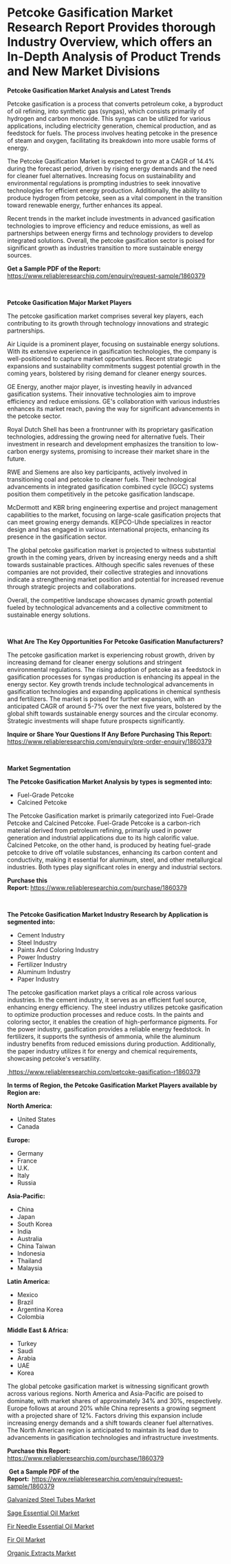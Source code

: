<p><h1>Petcoke Gasification Market Research Report Provides thorough Industry Overview, which offers an In-Depth Analysis of Product Trends and New Market Divisions</h1></p><p><strong>Petcoke Gasification Market Analysis and Latest Trends</strong></p>
<p><p>Petcoke gasification is a process that converts petroleum coke, a byproduct of oil refining, into synthetic gas (syngas), which consists primarily of hydrogen and carbon monoxide. This syngas can be utilized for various applications, including electricity generation, chemical production, and as feedstock for fuels. The process involves heating petcoke in the presence of steam and oxygen, facilitating its breakdown into more usable forms of energy.</p><p>The Petcoke Gasification Market is expected to grow at a CAGR of 14.4% during the forecast period, driven by rising energy demands and the need for cleaner fuel alternatives. Increasing focus on sustainability and environmental regulations is prompting industries to seek innovative technologies for efficient energy production. Additionally, the ability to produce hydrogen from petcoke, seen as a vital component in the transition toward renewable energy, further enhances its appeal.</p><p>Recent trends in the market include investments in advanced gasification technologies to improve efficiency and reduce emissions, as well as partnerships between energy firms and technology providers to develop integrated solutions. Overall, the petcoke gasification sector is poised for significant growth as industries transition to more sustainable energy sources.</p></p>
<p><strong>Get a Sample PDF of the Report:&nbsp;</strong> <a href="https://www.reliableresearchiq.com/enquiry/request-sample/1860379?utm_campaign=1144&utm_medium=2&utm_source=Github&utm_content=ia&utm_term=30012025&utm_id=petcoke-gasification">https://www.reliableresearchiq.com/enquiry/request-sample/1860379</a></p>
<p>&nbsp;</p>
<p><strong>Petcoke Gasification Major Market Players</strong></p>
<p><p>The petcoke gasification market comprises several key players, each contributing to its growth through technology innovations and strategic partnerships. </p><p>Air Liquide is a prominent player, focusing on sustainable energy solutions. With its extensive experience in gasification technologies, the company is well-positioned to capture market opportunities. Recent strategic expansions and sustainability commitments suggest potential growth in the coming years, bolstered by rising demand for cleaner energy sources.</p><p>GE Energy, another major player, is investing heavily in advanced gasification systems. Their innovative technologies aim to improve efficiency and reduce emissions. GE's collaboration with various industries enhances its market reach, paving the way for significant advancements in the petcoke sector. </p><p>Royal Dutch Shell has been a frontrunner with its proprietary gasification technologies, addressing the growing need for alternative fuels. Their investment in research and development emphasizes the transition to low-carbon energy systems, promising to increase their market share in the future.</p><p>RWE and Siemens are also key participants, actively involved in transitioning coal and petcoke to cleaner fuels. Their technological advancements in integrated gasification combined cycle (IGCC) systems position them competitively in the petcoke gasification landscape.</p><p>McDermott and KBR bring engineering expertise and project management capabilities to the market, focusing on large-scale gasification projects that can meet growing energy demands. KEPCO-Uhde specializes in reactor design and has engaged in various international projects, enhancing its presence in the gasification sector.</p><p>The global petcoke gasification market is projected to witness substantial growth in the coming years, driven by increasing energy needs and a shift towards sustainable practices. Although specific sales revenues of these companies are not provided, their collective strategies and innovations indicate a strengthening market position and potential for increased revenue through strategic projects and collaborations. </p><p>Overall, the competitive landscape showcases dynamic growth potential fueled by technological advancements and a collective commitment to sustainable energy solutions.</p></p>
<p>&nbsp;</p>
<p><strong>What Are The Key Opportunities For Petcoke Gasification Manufacturers?</strong></p>
<p><p>The petcoke gasification market is experiencing robust growth, driven by increasing demand for cleaner energy solutions and stringent environmental regulations. The rising adoption of petcoke as a feedstock in gasification processes for syngas production is enhancing its appeal in the energy sector. Key growth trends include technological advancements in gasification technologies and expanding applications in chemical synthesis and fertilizers. The market is poised for further expansion, with an anticipated CAGR of around 5-7% over the next five years, bolstered by the global shift towards sustainable energy sources and the circular economy. Strategic investments will shape future prospects significantly.</p></p>
<p><strong>Inquire or Share Your Questions If Any Before Purchasing This Report:</strong> <a href="https://www.reliableresearchiq.com/enquiry/pre-order-enquiry/1860379?utm_campaign=1144&utm_medium=2&utm_source=Github&utm_content=ia&utm_term=30012025&utm_id=petcoke-gasification">https://www.reliableresearchiq.com/enquiry/pre-order-enquiry/1860379</a></p>
<p>&nbsp;</p>
<p><strong>Market Segmentation</strong></p>
<p><strong>The Petcoke Gasification Market Analysis by types is segmented into:</strong></p>
<p><ul><li>Fuel-Grade Petcoke</li><li>Calcined Petcoke</li></ul></p>
<p><p>The Petcoke Gasification market is primarily categorized into Fuel-Grade Petcoke and Calcined Petcoke. Fuel-Grade Petcoke is a carbon-rich material derived from petroleum refining, primarily used in power generation and industrial applications due to its high calorific value. Calcined Petcoke, on the other hand, is produced by heating fuel-grade petcoke to drive off volatile substances, enhancing its carbon content and conductivity, making it essential for aluminum, steel, and other metallurgical industries. Both types play significant roles in energy and industrial sectors.</p></p>
<p><strong>Purchase this Report:&nbsp;</strong><a href="https://www.reliableresearchiq.com/purchase/1860379?utm_campaign=1144&utm_medium=2&utm_source=Github&utm_content=ia&utm_term=30012025&utm_id=petcoke-gasification">https://www.reliableresearchiq.com/purchase/1860379</a></p>
<p>&nbsp;</p>
<p><strong>The Petcoke Gasification Market Industry Research by Application is segmented into:</strong></p>
<p><ul><li>Cement Industry</li><li>Steel Industry</li><li>Paints And Coloring Industry</li><li>Power Industry</li><li>Fertilizer Industry</li><li>Aluminum Industry</li><li>Paper Industry</li></ul></p>
<p><p>The petcoke gasification market plays a critical role across various industries. In the cement industry, it serves as an efficient fuel source, enhancing energy efficiency. The steel industry utilizes petcoke gasification to optimize production processes and reduce costs. In the paints and coloring sector, it enables the creation of high-performance pigments. For the power industry, gasification provides a reliable energy feedstock. In fertilizers, it supports the synthesis of ammonia, while the aluminum industry benefits from reduced emissions during production. Additionally, the paper industry utilizes it for energy and chemical requirements, showcasing petcoke's versatility.</p></p>
<p><a href="https://www.reliableresearchiq.com/petcoke-gasification-r1860379?utm_campaign=1144&utm_medium=2&utm_source=Github&utm_content=ia&utm_term=30012025&utm_id=petcoke-gasification">&nbsp;https://www.reliableresearchiq.com/petcoke-gasification-r1860379</a></p>
<p><strong>In terms of Region, the Petcoke Gasification Market Players available by Region are:</strong></p>
<p>
    <p> <strong> North America: </strong>
        <ul>
            <li>United States</li>
            <li>Canada</li>
        </ul>
        </p> 
    <p> <strong> Europe: </strong>
        <ul>
            <li>Germany</li>
            <li>France</li>
            <li>U.K.</li>
            <li>Italy</li>
            <li>Russia</li>
        </ul>
        </p> 
    <p> <strong> Asia-Pacific: </strong>
        <ul>
            <li>China</li>
            <li>Japan</li>
            <li>South Korea</li>
            <li>India</li>
            <li>Australia</li>
            <li>China Taiwan</li>
            <li>Indonesia</li>
            <li>Thailand</li>
            <li>Malaysia</li>
        </ul>
        </p> 
    <p> <strong> Latin America: </strong>
        <ul>
            <li>Mexico</li>
            <li>Brazil</li>
            <li>Argentina Korea</li>
            <li>Colombia</li>
        </ul>
        </p> 
    <p> <strong> Middle East & Africa: </strong>
        <ul>
            <li>Turkey</li>
            <li>Saudi</li>
            <li>Arabia</li>
            <li>UAE</li>
            <li>Korea</li>
        </ul>
    </p>
    </p>
<p><p>The global petcoke gasification market is witnessing significant growth across various regions. North America and Asia-Pacific are poised to dominate, with market shares of approximately 34% and 30%, respectively. Europe follows at around 20% while China represents a growing segment with a projected share of 12%. Factors driving this expansion include increasing energy demands and a shift towards cleaner fuel alternatives. The North American region is anticipated to maintain its lead due to advancements in gasification technologies and infrastructure investments.</p></p>
<p><strong>Purchase this Report: </strong><a href="https://www.reliableresearchiq.com/purchase/1860379?utm_campaign=1144&utm_medium=2&utm_source=Github&utm_content=ia&utm_term=30012025&utm_id=petcoke-gasification">https://www.reliableresearchiq.com/purchase/1860379</a></p>
<p>&nbsp;<strong>Get a Sample PDF of the Report:&nbsp;&nbsp;</strong><a href="https://www.reliableresearchiq.com/enquiry/request-sample/1860379?utm_campaign=1144&utm_medium=2&utm_source=Github&utm_content=ia&utm_term=30012025&utm_id=petcoke-gasification">https://www.reliableresearchiq.com/enquiry/request-sample/1860379</a></p>
<p><strong></strong></p>
<p><p><a href="https://github.com/saroarmaicky/Market-Research-Report-List-1/blob/main/galvanized-steel-tubes-market.md?utm_campaign=1144&utm_medium=2&utm_source=Github&utm_content=ia&utm_term=30012025&utm_id=petcoke-gasification">Galvanized Steel Tubes Market</a></p><p><a href="https://github.com/giblydirani3/Market-Research-Report-List-1/blob/main/sage-essential-oil-market.md?utm_campaign=1144&utm_medium=2&utm_source=Github&utm_content=ia&utm_term=30012025&utm_id=petcoke-gasification">Sage Essential Oil Market</a></p><p><a href="https://github.com/voigttyagi/Market-Research-Report-List-1/blob/main/fir-needle-essential-oil-market.md?utm_campaign=1144&utm_medium=2&utm_source=Github&utm_content=ia&utm_term=30012025&utm_id=petcoke-gasification">Fir Needle Essential Oil Market</a></p><p><a href="https://github.com/jenithschijf/Market-Research-Report-List-1/blob/main/fir-oil-market.md?utm_campaign=1144&utm_medium=2&utm_source=Github&utm_content=ia&utm_term=30012025&utm_id=petcoke-gasification">Fir Oil Market</a></p><p><a href="https://github.com/saoutiguarro/Market-Research-Report-List-1/blob/main/organic-extracts-market.md?utm_campaign=1144&utm_medium=2&utm_source=Github&utm_content=ia&utm_term=30012025&utm_id=petcoke-gasification">Organic Extracts Market</a></p></p>